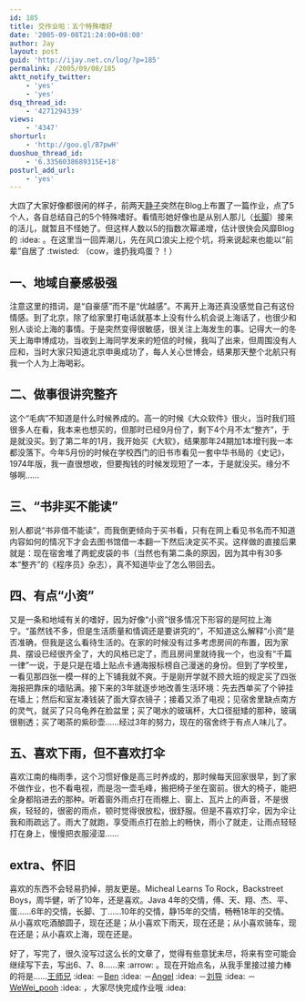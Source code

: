 ```yaml
---
id: 185
title: 交作业啦：五个特殊嗜好
date: '2005-09-08T21:24:00+08:00'
author: Jay
layout: post
guid: 'http://ijay.net.cn/log/?p=185'
permalink: /2005/09/08/185
aktt_notify_twitter:
    - 'yes'
    - 'yes'
dsq_thread_id:
    - '4271294339'
views:
    - '4347'
shorturl:
    - 'http://goo.gl/B7pwH'
duoshuo_thread_id:
    - '6.3356038689315E+18'
posturl_add_url:
    - 'yes'
---
```


<!-- wp:paragraph -->
<p>大四了大家好像都很闲的样子，前两天<a href="http://spaces.msn.com/members/amandatyj/Blog/cns!1pYEfmJ-zTtrAMrwDRvF4RQQ!415.entry">静子</a>突然在Blog上布置了一篇作业，点了5个人，各自总结自己的5个特殊嗜好。看情形她好像也是从别人那儿（<a href="http://spaces.msn.com/members/fjh1119/Blog/cns!1pn-gcwBB4e-APxgToO8FIOw!518.entry">长脚</a>）接来的活儿，就暂且不怪她了。但这样人数以5的指数次幂递增，估计很快会风靡Blog的 :idea: 。在这里当一回弄潮儿，先在风口浪尖上挖个坑，将来说起来也能以“前辈”自居了 :twisted: （cow，谁扔我鸡蛋？！）</p>
<!-- /wp:paragraph -->

<!-- wp:heading -->
<h2 class="wp-block-heading">一、地域自豪感极强</h2>
<!-- /wp:heading -->

<!-- wp:paragraph -->
<p>注意这里的措词，是“自豪感”而不是“优越感”。不离开上海还真没感觉自己有这份情感。到了北京，除了给家里打电话就基本上没有什么机会说上海话了，也很少和别人谈论上海的事情。于是突然变得很敏感，很关注上海发生的事。记得大一的冬天上海申博成功，当收到上海同学发来的短信的时候，我叫了出来，但周围没有人应和，当时大家只知道北京申奥成功了，每人关心世博会，结果那天整个北航只有我一个人为上海喝彩。</p>
<!-- /wp:paragraph -->

<!-- wp:heading -->
<h2 class="wp-block-heading">二、做事很讲究整齐</h2>
<!-- /wp:heading -->

<!-- wp:paragraph -->
<p>这个“毛病”不知道是什么时候养成的。高一的时候《大众软件》很火，当时我们班很多人在看，我本来也想买的，但那时已经9月份了，剩下4个月不太“整齐”，于是就没买。到了第二年的1月，我开始买《大软》，结果那年24期加1本增刊我一本都没落下。今年5月份的时候在学校西门的旧书市看见一套中华书局的《史记》，1974年版，我一直很想收，但要掏钱的时候发现短了一本，于是就没买。缘分不够啊……</p>
<!-- /wp:paragraph -->

<!-- wp:heading -->
<h2 class="wp-block-heading">三、“书非买不能读”</h2>
<!-- /wp:heading -->

<!-- wp:paragraph -->
<p>别人都说“书非借不能读”，而我倒更倾向于买书看，只有在网上看见书名而不知道内容如何的情况下才会去图书馆借一本翻一下然后决定买不买。这样做的直接后果就是：现在宿舍堆了两蛇皮袋的书（当然也有第二条的原因，因为其中有30多本“整齐”的《程序员》杂志），真不知道毕业了怎么带回去。</p>
<!-- /wp:paragraph -->

<!-- wp:heading -->
<h2 class="wp-block-heading">四、有点“小资”</h2>
<!-- /wp:heading -->

<!-- wp:paragraph -->
<p>又是一条和地域有关的嗜好，因为好像“小资”很多情况下形容的是阿拉上海宁。“虽然钱不多，但是生活质量和情调还是要讲究的”，不知道这么解释“小资”是否准确，但我是这么看待生活的。在家的时候没有过多考虑房间的布置，因为家具、摆设已经很齐全了，大的风格已定了，而且房间里就待我一个，也没有“千篇一律”一说，于是只是在墙上贴点卡通海报标榜自己漫迷的身份。但到了学校里，一看见那四张一模一样的上下铺我就不爽。于是刚开学就不顾大班的规定买了四张海报把靠床的墙贴满。接下来的3年就逐步地改善生活环境：先去西单买了个钟挂在墙上；然后和室友凑钱装了面大穿衣镜子；接着又添了电视；见宿舍里缺点南方的灵气，就买了只乌龟养在脸盆里；买了喝水的玻璃杯，大口径挺矮的那种，玻璃很剔透；买了喝茶的紫砂壶……经过3年的努力，现在的宿舍终于有点人味儿了。</p>
<!-- /wp:paragraph -->

<!-- wp:heading -->
<h2 class="wp-block-heading">五、喜欢下雨，但不喜欢打伞</h2>
<!-- /wp:heading -->

<!-- wp:paragraph -->
<p>喜欢江南的梅雨季，这个习惯好像是高三时养成的，那时候每天回家很早，到了家不做作业，也不看电视，而是泡一壶毛峰，搬把椅子坐在窗前。很大的椅子，能把全身都陷进去的那种。听着窗外雨点打在雨棚上、窗上、瓦片上的声音，不是很疾，轻轻的，很密的雨点，顿时觉得很放松，很舒服。但是不喜欢打伞，因为伞让我和雨疏远了。雨大了就跑，享受雨点打在脸上的畅快，雨小了就走，让雨点轻轻打在身上，慢慢把衣服浸湿……</p>
<!-- /wp:paragraph -->

<!-- wp:heading -->
<h2 class="wp-block-heading">extra、怀旧</h2>
<!-- /wp:heading -->

<!-- wp:paragraph -->
<p>喜欢的东西不会轻易扔掉，朋友更是。Micheal Learns To Rock，Backstreet Boys，周华健，听了10年，还是喜欢。Java 4年的交情，傅、天、翔、杰、平、蛋……6年的交情，长脚、丁……10年的交情，静15年的交情，畅畅18年的交情。从小喜欢吃酒酿圆子，现在还是；从小喜欢下雨天，现在还是；从小喜欢骑车，现在还是；从小喜欢上海，现在还是。</p>
<!-- /wp:paragraph -->

<!-- wp:paragraph -->
<p>好了，写完了，很久没写过这么长的文章了，觉得有些意犹未尽，将来有空可能会继续写下去，写出6、7、8……来 :arrow: 。现在开始点名，从我手里接过接力棒的将是……<a href="http://spaces.msn.com/members/wjbaby">王师兄</a> :idea: －<a href="http://spaces.msn.com/members/benzheren">Ben</a> :idea: －<a href="http://spaces.msn.com/members/gufeng1949">Angel</a> :idea: －<a href="http://spaces.msn.com/members/nancybuaa">刘导</a> :idea: －<a href="http://spaces.msn.com/members/hncq">WeWei_pooh</a> :idea: ，大家尽快完成作业哦 :idea:</p>
<!-- /wp:paragraph -->